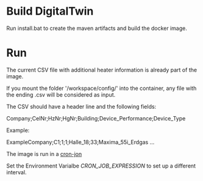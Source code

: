# Build DigitalTwin

Run install.bat to create the maven artifacts and build the docker image.

# Run

The current CSV file with additional heater information is already part of the image. 

If you mount the folder '/workspace/config/' into the container, any file with the ending .csv will be considered as input.

The CSV should have a header line and the following fields:

Company;CelNr;HzNr;HgNr;Building;Device_Performance;Device_Type

Example:

ExampleCompany;C1;1;1;Halle_18;33;Maxima_55i_Erdgas
...


The image is run in a [cron-jon](https://www.baeldung.com/ops/docker-cron-job)

Set the Environment Varialbe *CRON_JOB_EXPRESSION* to set up a different interval.
